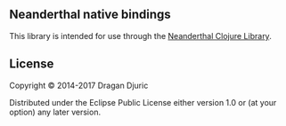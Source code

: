 ## Neanderthal native bindings
This library is intended for use through the [Neanderthal Clojure Library](http://neanderthal.uncomplicate.org).

## License

Copyright © 2014-2017 Dragan Djuric


Distributed under the Eclipse Public License either version 1.0 or (at your option) any later version.
